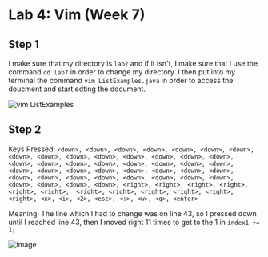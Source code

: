 # Lab 4: Vim (Week 7)

## Step 1
I make sure that my directory is `lab7` and if it isn't, I make sure that I use the command `cd lab7` in order to change my directory. I then put into my terminal the command `vim ListExamples.java` in order
to access the doucment and start edting the document.

![vim ListExamples](https://github.com/TallAverageTree/cse15l-lab-reports/assets/146666323/eb58e0bf-455a-4f26-a037-d9a3e95877fb)

## Step 2
Keys Pressed: `<down>, <down>, <down>, <down>, <down>, <down>, <down>, <down>, <down>, <down>, <down>, <down>, <down>, <down>, <down>, <down>, <down>, <down>, <down>, <down>, <down>, <down>, <down>, <down>,
<down>, <down>, <down>, <down>, <down>, <down>, <down>, <down>, <down>, <down>, <down>, <down>, <down>, <down>, <down>, <down>, <down>, <down>, <down>, <right>, <right>, <right>, <right>, <right>, <right>, 
<right>, <right>, <right>, <right>, <right>, <right>, <x>, <i>, <2>, <esc>, <:>, <w>, <q>, <enter>`

Meaning: The line which I had to change was on line 43, so I pressed down until I reached line 43, then I moved right 11 times to get to the 1 in `index1 += 1;`

![image](https://github.com/TallAverageTree/cse15l-lab-reports/assets/146666323/cef428e8-93e3-4a40-86da-3a382f67fefd)
